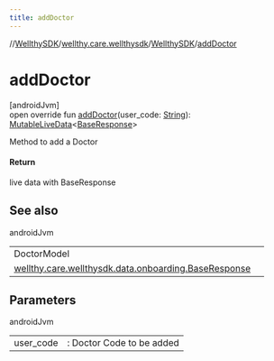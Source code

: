 ```yaml
---
title: addDoctor
---
```

//[WellthySDK](../../../index.html)/[wellthy.care.wellthysdk](../index.html)/[WellthySDK](index.html)/[addDoctor](add-doctor.html)



# addDoctor



[androidJvm]\
open override fun [addDoctor](add-doctor.html)(user_code: [String](https://kotlinlang.org/api/latest/jvm/stdlib/kotlin/-string/index.html)): [MutableLiveData](https://developer.android.com/reference/kotlin/androidx/lifecycle/MutableLiveData.html)&lt;[BaseResponse](../../wellthy.care.wellthysdk.data.onboarding/-base-response/index.html)&gt;



Method to add a Doctor



#### Return



live data with BaseResponse



## See also


androidJvm

| | |
|---|---|
| DoctorModel |  |
| [wellthy.care.wellthysdk.data.onboarding.BaseResponse](../../wellthy.care.wellthysdk.data.onboarding/-base-response/index.html) |  |



## Parameters


androidJvm

| | |
|---|---|
| user_code | : Doctor Code to be added |




